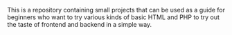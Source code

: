 This is a repository containing small projects that can be used as a guide for beginners who want to try various kinds of basic HTML and PHP to try out the taste of frontend and backend in a simple way.
